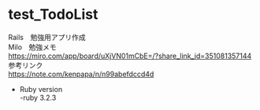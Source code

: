 # test_TodoList  
  Rails　勉強用アプリ作成  
  Milo　勉強メモ  
  https://miro.com/app/board/uXjVN01mCbE=/?share_link_id=351081357144  
  参考リンク  
  https://note.com/kenpapa/n/n99abefdccd4d  
  


* Ruby version    
  -ruby 3.2.3
